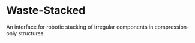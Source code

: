 # Waste-Stacked
An interface for robotic stacking of irregular components in compression-only structures
